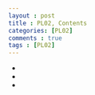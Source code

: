 ```yaml
---
layout : post
title : PL02, Contents
categories: [PL02]
comments : true
tags : [PL02]
---
```


- <a href='' class='jb-medium'></a>
- <a href='' class='jb-medium'></a>
- <a href='' class='jb-medium'></a>
